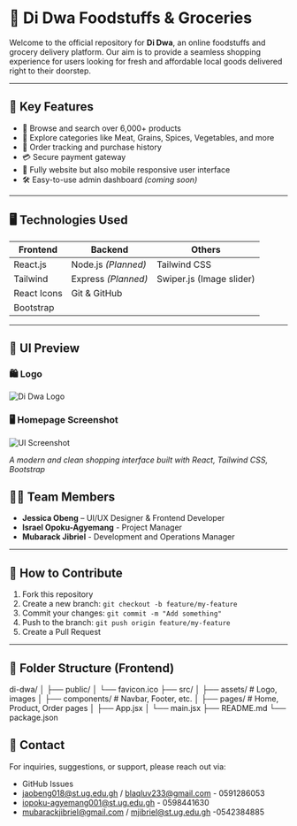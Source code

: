 # 🛒 Di Dwa Foodstuffs & Groceries

Welcome to the official repository for **Di Dwa**, an online foodstuffs and grocery delivery platform. Our aim is to provide a seamless shopping experience for users looking for fresh and affordable local goods delivered right to their doorstep.

---

## 🌟 Key Features

- 🧺 Browse and search over 6,000+ products
- 🥩 Explore categories like Meat, Grains, Spices, Vegetables, and more
- 🧾 Order tracking and purchase history
- 💳 Secure payment gateway
- 📱 Fully website but also mobile responsive user interface
- 🛠️ Easy-to-use admin dashboard *(coming soon)*

---

## 🖥️ Technologies Used

| Frontend          | Backend         | Others               |
|-------------------|------------------|-----------------------|
| React.js          | Node.js *(Planned)* | Tailwind CSS         |
|Tailwind           | Express *(Planned)* | Swiper.js (Image slider) |
| React Icons       | Git & GitHub        |                          |
| Bootstrap         |                     |                          |

---

## 📸 UI Preview

### 🛍️ Logo
![Di Dwa Logo](https://github.com/isra419/software-engineering-/blob/main/Dei-Dwa-logo1.png)

### 🖥️ Homepage Screenshot
![UI Screenshot](https://github.com/isra419/software-engineering-/blob/main/Screenshot%20(14).png)

*A modern and clean shopping interface built with React, Tailwind CSS, Bootstrap*


## 👨‍💻 Team Members

- **Jessica Obeng** – UI/UX Designer & Frontend Developer
- **Israel Opoku-Agyemang** - Project Manager
- **Mubarack Jibriel** - Development and Operations Manager 

---

## 📝 How to Contribute

1. Fork this repository
2. Create a new branch: `git checkout -b feature/my-feature`
3. Commit your changes: `git commit -m "Add something"`
4. Push to the branch: `git push origin feature/my-feature`
5. Create a Pull Request

---

## 📂 Folder Structure (Frontend)
di-dwa/
│
├── public/
│ └── favicon.ico
├── src/
│ ├── assets/ # Logo, images
│ ├── components/ # Navbar, Footer, etc.
│ ├── pages/ # Home, Product, Order pages
│ ├── App.jsx
│ └── main.jsx
├── README.md
└── package.json

## 📧 Contact

For inquiries, suggestions, or support, please reach out via:

- GitHub Issues
- jaobeng018@st.ug.edu.gh / blaqluv233@gmail.com - 0591286053
- iopoku-agyemang001@st.ug.edu.gh - 0598441630
- mubarackjibriel@gmail.com / mjibriel@st.ug.edu.gh -0542384885
